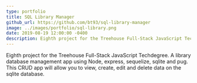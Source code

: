 ```yaml
---
type: portfolio
title: SQL Library Manager
github_url: https://github.com/bt93/sql-library-manager
image: ../images/portfolio/sql-library.png
date: 2019-08-19 12:00:00 -0400
description: Eighth project for the Treehouse Full-Stack JavaScript Techdegree.
---
```

Eighth project for the Treehouse Full-Stack JavaScript Techdegree. A library database management app using Node, express, sequelize, sqlite and pug. This CRUD app will allow you to view, create, edit and delete data on the sqlite database.